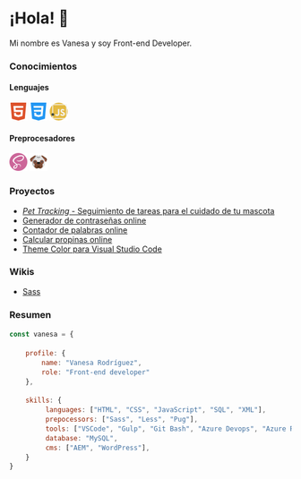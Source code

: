 # ¡Hola! 👋

Mi nombre es Vanesa y soy Front-end Developer.



### Conocimientos

#### Lenguajes
![HTML](https://github.com/Vanesa-R/Vanesa-R/blob/main/html5.png)
![CSS](https://github.com/Vanesa-R/Vanesa-R/blob/main/css.png)
![JavaScript](https://github.com/Vanesa-R/Vanesa-R/blob/main/javascript.png)


#### Preprocesadores
![Sass](https://github.com/Vanesa-R/Vanesa-R/blob/main/sass.png)
![Pug](https://github.com/Vanesa-R/Vanesa-R/blob/main/pug.png)



### Proyectos
- [*Pet Tracking* - Seguimiento de tareas para el cuidado de tu mascota](https://vanesa-r.github.io/pet-tracking/)
- [Generador de contraseñas online](https://vanesa-r.github.io/password-generator/)
- [Contador de palabras online](https://vanesa-r.github.io/online-word-count/)
- [Calcular propinas online](https://vanesa-r.github.io/tip-calculator-app/)
- [Theme Color para Visual Studio Code](https://marketplace.visualstudio.com/manage/publishers/uve)



### Wikis
- [Sass](https://github.com/Vanesa-R/sass/wiki/Sass)



### Resumen

``` javascript
const vanesa = {

    profile: {
        name: "Vanesa Rodríguez",
        role: "Front-end developer"
    },
    
    skills: {
         languages: ["HTML", "CSS", "JavaScript", "SQL", "XML"],
         prepocessors: ["Sass", "Less", "Pug"],
         tools: ["VSCode", "Gulp", "Git Bash", "Azure Devops", "Azure Repos", "Figma"],
         database: "MySQL",
         cms: ["AEM", "WordPress"],
    }
}
```


<!--

Here are some ideas to get you started:

- 🔭 I’m currently working on ...
- 🌱 I’m currently learning ...
- 👯 I’m looking to collaborate on ...
- 🤔 I’m looking for help with ...
- 💬 Ask me about ...
- 📫 How to reach me: ...
- ⚡ Fun fact: ...
-->
